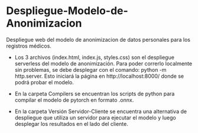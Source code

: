# Despliegue-Modelo-de-Anonimizacion
Despliegue web del modelo de anonimizacion de datos personales para los registros médicos.

- Los 3 archivos (index.html, index.js, styles.css) son el despliegue serverless del modelo de anonimización. Para poder correrlo localmente sin problemas, se debe desplegar con el comando: python -m http.server. Esto iniciará la página en http://localhost:8000/ donde se podrá probar el modelo.

- En la carpeta Compilers se encuentran los scripts de python para compilar el modelo de pytorch en formato .onnx.

- En la carpeta Versión Servidor-Cliente se encuentra una alternativa de despliegue que utiliza un servidor para ejecutar el modelo y luego desplegar los resultados en el lado del cliente.
